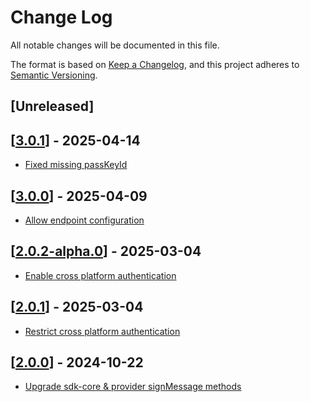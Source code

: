 # Change Log

All notable changes will be documented in this file.

The format is based on [Keep a Changelog](https://keepachangelog.com/en/1.0.0/),
and this project adheres to [Semantic Versioning](https://semver.org/spec/v2.0.0.html).

## [Unreleased]

## [[3.0.1](https://github.com/TerraDharitri/drt-js-sdk-passkey-provider/pull/21)] - 2025-04-14
- [Fixed missing passKeyId](https://github.com/TerraDharitri/drt-js-sdk-passkey-provider/pull/21)

## [[3.0.0](https://github.com/TerraDharitri/drt-js-sdk-passkey-provider/pull/20)] - 2025-04-09
- [Allow endpoint configuration](https://github.com/TerraDharitri/drt-js-sdk-passkey-provider/pull/17)

## [[2.0.2-alpha.0](https://github.com/TerraDharitri/drt-js-sdk-passkey-provider/pull/18)] - 2025-03-04
- [Enable cross platform authentication](https://github.com/TerraDharitri/drt-js-sdk-passkey-provider/pull/18)

## [[2.0.1](https://github.com/TerraDharitri/drt-js-sdk-passkey-provider/pull/16)] - 2025-03-04
- [Restrict cross platform authentication](https://github.com/TerraDharitri/drt-js-sdk-passkey-provider/pull/16)

## [[2.0.0](https://github.com/TerraDharitri/drt-js-sdk-passkey-provider/pull/15)] - 2024-10-22

- [Upgrade sdk-core & provider signMessage methods](https://github.com/TerraDharitri/drt-js-sdk-passkey-provider/pull/14)



